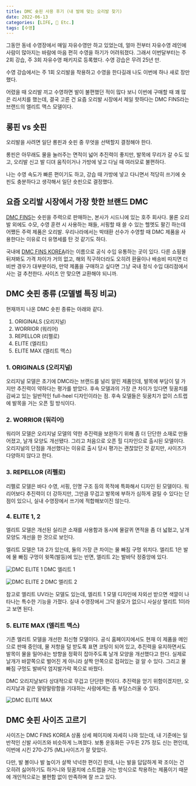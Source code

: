 ```yaml
---
title: DMC 숏핀 사용 후기 (내 발에 맞는 오리발 찾기)
date: 2022-06-13
categories: [LIFE, 💫 Etc.]
tags: [수영]
---
```


그동안 동네 수영장에서 매일 자유수영만 하고 있었는데, 얼마 전부터 자유수영 레인에 사람이 많아지는 바람에 마음 편히 수영을 하기가 어려워졌다. 그래서 이번달부터는 주 2회 강습, 주 3회 자유수영 패키지로 등록했다. 수영 강습은 무려 25년 만.

수영 강습에서는 주 1회 오리발을 착용하고 수영을 한다길래 나도 이번에 하나 새로 장만했다.

어렸을 때 오리발 끼고 수영하면 발이 불편했던 적이 많다 보니 이번에 구매할 때 꽤 많은 리서치를 했는데, 결국 고른 건 요즘 오리발 시장에서 제일 핫하다는 DMC FINS라는 브랜드의 엘리트 맥스 모델이다.

## 롱핀 vs 숏핀

오리발을 사려면 일단 롱핀과 숏핀 중 무엇을 선택할지 결정해야 한다.

롱핀은 아무래도 물을 눌러주는 면적이 넓어 추진력이 좋지만, 발목에 무리가 갈 수도 있고, 오리발 신고 발 디뎌 움직이거나 가방에 넣고 다닐 때 여러모로 불편하다.

나는 수영 속도가 빠른 편이기도 하고, 강습 때 가방에 넣고 다니면서 적당히 쓰기에 숏핀도 충분하다고 생각해서 일단 숏핀으로 결정했다.

## 요즘 오리발 시장에서 가장 핫한 브랜드 DMC

[DMC FINS](https://dmcfins.com/)는 숏핀을 주력으로 판매하는, 본사가 시드니에 있는 호주 회사다. 물론 오리발 외에도 수모, 수영 훈련 시 사용하는 패들, 서핑할 때 쓸 수 있는 헬멧도 팔긴 하는데 어쨌든 주력 제품은 오리발. 우리나라에서는 박태환 선수가 수영할 때 DMC 제품을 사용한다는 이유로 더 유명세를 탄 것 같기도 하다.

국내에 [DMC FINS KOREA](https://www.dmcfins.co.kr/)라는 이름으로 공식 수입 유통하는 곳이 있다. 다른 쇼핑몰 뒤져봐도 가격 차이가 거의 없고, 해외 직구하더라도 오히려 환율이나 배송비 따지면 더 비싼 경우가 대부분이라, 만약 제품을 구매하고 싶다면 그냥 국내 정식 수입 대리점에서 사는 걸 추천한다. 사이즈 안 맞으면 교환해야 되니까.

## DMC 숏핀 종류 (모델별 특징 비교)

현재까지 나온 DMC 숏핀 종류는 아래와 같다.

1. ORIGINALS (오리지널)
2. WORRIOR (워리어)
3. REPELLOR (리펠로)
4. ELITE (엘리트)
5. ELITE MAX (엘리트 맥스)

### 1. ORIGINALS (오리지널)

오리지널 모델은 초기에 DMC라는 브랜드를 널리 알린 제품인데, 발목에 부담이 덜 가지만 추진력이 약하다는 평가를 받았다. 후속 모델과의 가장 큰 차이가 있다면 뒷꿈치를 감싸고 있는 일반적인 full-heel 디자인이라는 점. 후속 모델들은 뒷꿈치가 없이 스트랩에 발목을 거는 오픈 힐 방식이다.

### 2. WORRIOR (워리어)

워리어 모델은 오리지널 모델의 약한 추진력을 보완하기 위해 좀 더 단단한 소재로 만들어졌고, 날개 모양도 개선됐다. 그리고 처음으로 오픈 힐 디자인으로 출시된 모델이다. 오리지널의 단점을 개선했다는 이유로 출시 당시 평가는 괜찮았던 것 같지만, 사이즈가 다양하지 않다고 한다.

### 3. REPELLOR (리펠로)

리펠로 모델은 바다 수영, 서핑, 인명 구조 등의 목적에 특화해서 디자인 된 모델이다. 워리어보다 추진력이 더 강하지만, 그만큼 무겁고 발목에 부하가 심하게 걸릴 수 있다는 단점이 있으니, 실내 수영장에서 쓰기에 적합해보이진 않는다.

### 4. ELITE 1, 2

엘리트 모델은 개선된 실리콘 소재를 사용함과 동시에 물갈퀴 면적을 좀 더 넓혔고, 날개 모양도 개선을 한 것으로 보인다.

엘리트 모델은 1과 2가 있는데, 둘의 가장 큰 차이는 물 빠짐 구멍 위치다. 엘리트 1은 발에 물 빠짐 구멍이 윗쪽(발등)에 있는 반면, 엘리트 2는 발바닥 정중앙에 있다.

![DMC ELITE 1](https://cdn.shopify.com/s/files/1/0085/2469/3561/files/Elite_Kandy_Collection.jpg?v=1638835364)
DMC 엘리트 1

![DMC ELITE 2](https://cdn.shopify.com/s/files/1/0085/2469/3561/files/dmc-elite-2-fins.JPG?v=1582076539)
DMC 엘리트 2

참고로 엘리트 UV라는 모델도 있는데, 엘리트 1 모델 디자인에 자외선 받으면 색깔이 나타나는 특수한 기능을 가졌다. 실내 수영장에서 그닥 쓸모가 없으니 사실상 엘리트 1이라고 보면 된다.

### 5. ELITE MAX (엘리트 맥스)

기존 엘리트 모델을 개선한 최신형 모델이다. 공식 홈페이지에서도 현재 이 제품을 메인으로 판매 중인데, 물 저항을 덜 받도록 표면 코팅이 되어 있고, 추진력을 유지하면서도 발목이 물을 밀어내는 방향을 정확히 잡아주도록 날개 모양을 개선했다고 한다. 실제로 날개가 바깥쪽으로 벌어진 게 아니라 살짝 안쪽으로 접혀있는 걸 알 수 있다. 그리고 물 빠짐 구멍도 발바닥 엄지발가락 쪽으로 바꿨다.

DMC 오리지날보다 상대적으로 무겁고 단단한 편이다. 추진력을 얻기 위함이겠지만, 오리지날과 같은 말랑말랑함을 기대하는 사람에게는 좀 부담스러울 수 있다.

![DMC ELITE MAX](https://cdn.shopify.com/s/files/1/0085/2469/3561/collections/Elite_Max_4-B.jpg?v=1657259718)

## DMC 숏핀 사이즈 고르기

사이즈는 DMC FINS KOREA 상품 상세 페이지에 자세히 나와 있는데, 내 기준에는 일반적인 신발 사이즈와 비슷하게 느껴졌다. 보통 운동화든 구두든 275 정도 신는 편인데, 이번에 시킨 270-275 (ML)사이즈가 잘 맞았다.

다만, 발 볼이나 발 높이가 살짝 넉넉한 편이긴 한데, 나는 발을 답답하게 꽉 조이는 건 오히려 싫어하기도 하거니와 뒷꿈치에 스트랩을 거는 방식으로 착용하는 제품이기 때문에 개인적으로는 불편함 없이 만족하며 잘 쓰고 있다.